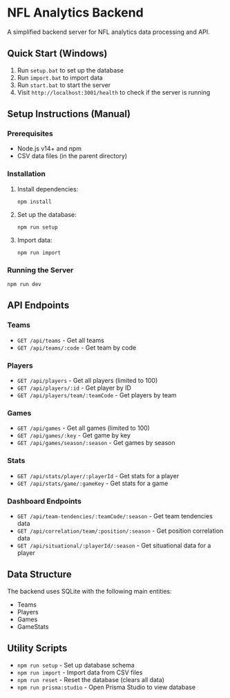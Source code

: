 # NFL Analytics Backend

A simplified backend server for NFL analytics data processing and API.

## Quick Start (Windows)

1. Run `setup.bat` to set up the database
2. Run `import.bat` to import data
3. Run `start.bat` to start the server
4. Visit `http://localhost:3001/health` to check if the server is running

## Setup Instructions (Manual)

### Prerequisites

- Node.js v14+ and npm
- CSV data files (in the parent directory)

### Installation

1. Install dependencies:
   ```
   npm install
   ```

2. Set up the database:
   ```
   npm run setup
   ```

3. Import data:
   ```
   npm run import
   ```

### Running the Server

```
npm run dev
```

## API Endpoints

### Teams
- `GET /api/teams` - Get all teams
- `GET /api/teams/:code` - Get team by code

### Players
- `GET /api/players` - Get all players (limited to 100)
- `GET /api/players/:id` - Get player by ID
- `GET /api/players/team/:teamCode` - Get players by team

### Games
- `GET /api/games` - Get all games (limited to 100)
- `GET /api/games/:key` - Get game by key
- `GET /api/games/season/:season` - Get games by season

### Stats
- `GET /api/stats/player/:playerId` - Get stats for a player
- `GET /api/stats/game/:gameKey` - Get stats for a game

### Dashboard Endpoints
- `GET /api/team-tendencies/:teamCode/:season` - Get team tendencies data
- `GET /api/correlation/team/:position/:season` - Get position correlation data
- `GET /api/situational/:playerId/:season` - Get situational data for a player

## Data Structure

The backend uses SQLite with the following main entities:
- Teams
- Players
- Games
- GameStats

## Utility Scripts

- `npm run setup` - Set up database schema
- `npm run import` - Import data from CSV files
- `npm run reset` - Reset the database (clears all data)
- `npm run prisma:studio` - Open Prisma Studio to view database